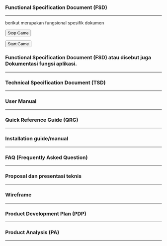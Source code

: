### Functional Specification Document (FSD)
___
berikut merupakan fungsional spesifik dokumen
<!DOCTYPE html>
<html lang="en">
  <head>
    <meta name="viewport" content="width=device-width, initial-scale=1.0" />
    <title>Memory Game</title>
    <!-- Google Fonts -->
    <link
      href="https://fonts.googleapis.com/css2?family=Poppins:wght@400;600&display=swap"
      rel="stylesheet"
    />
    <!-- Stylesheet -->
    <link rel="stylesheet" href="style-memory.css" />
  </head>
  <body>
    <div class="wrapper">
      <div class="stats-container">
        <div id="moves-count"></div>
        <div id="time"></div>
      </div>
      <div class="game-container"></div>
      <button id="stop" class="hide">Stop Game</button>
    </div>
    <div class="controls-container">
      <p id="result"></p>
      <button id="start">Start Game</button>
    </div>
    <!-- Script -->
    <script src="script-memory.js"></script>
  </body>
</html>

### Functional Specification Document (FSD) atau disebut juga Dokumentasi fungsi aplikasi.
___
### Technical Specification Document (TSD)
___
### User Manual
___
### Quick Reference Guide (QRG)
___
### Installation guide/manual
___
### FAQ (Frequently Asked Question)
___
### Proposal dan presentasi teknis
___
### Wireframe
___
### Product Development Plan (PDP)
___
### Product Analysis (PA)
___
